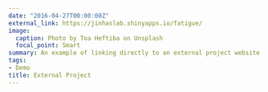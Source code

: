 ```yaml
---
date: "2016-04-27T00:00:00Z"
external_link: https://jinhaslab.shinyapps.io/fatigue/
image:
  caption: Photo by Toa Heftiba on Unsplash
  focal_point: Smart
summary: An example of linking directly to an external project website using `연습중`.
tags:
- Demo
title: External Project
---
```

